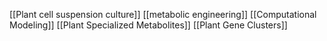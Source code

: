 [[Plant cell suspension culture]]
[[metabolic engineering]]
[[Computational Modeling]]
[[Plant Specialized Metabolites]]
[[Plant Gene Clusters]]
